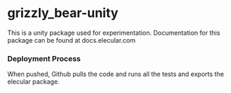 # grizzly_bear-unity

This is a unity package used for experimentation. Documentation for this package can be found at docs.elecular.com

### Deployment Process

When pushed, Github pulls the code and runs all the tests and exports the elecular package. 
